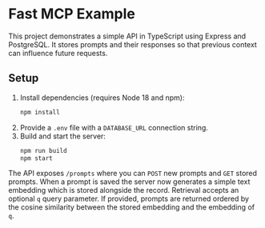 # Fast MCP Example

This project demonstrates a simple API in TypeScript using Express and PostgreSQL. It stores prompts and their responses so that previous context can influence future requests.

## Setup
1. Install dependencies (requires Node 18 and npm):
   ```bash
   npm install
   ```
2. Provide a `.env` file with a `DATABASE_URL` connection string.
3. Build and start the server:
   ```bash
   npm run build
   npm start
   ```

The API exposes `/prompts` where you can `POST` new prompts and `GET` stored prompts.
When a prompt is saved the server now generates a simple text embedding which is stored alongside the record.
Retrieval accepts an optional `q` query parameter. If provided, prompts are returned
ordered by the cosine similarity between the stored embedding and the embedding of `q`.
